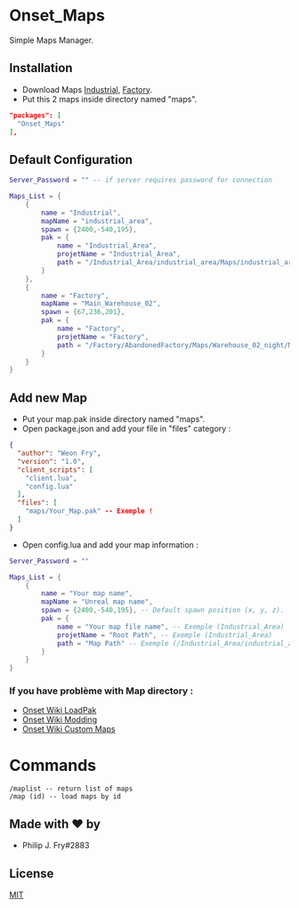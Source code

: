 # Onset_Maps

Simple Maps Manager.

## Installation

- Download Maps [Industrial](https://drive.google.com/file/d/1yiOlCoFcgF6DrnPpLUJM2OYeDVZS0pha/view), [Factory](https://drive.google.com/file/d/1RURd-hWnmtnVvZPpWn1zRG69Th4GcIUS/view).
- Put this 2 maps inside directory named "maps".

```json
"packages": [
  "Onset_Maps"
],
```

## Default Configuration
```lua
Server_Password = "" -- if server requires password for connection

Maps_List = {
    {
        name = "Industrial",
        mapName = "industrial_area",
        spawn = {2400,-540,195},
        pak = {
            name = "Industrial_Area",
            projetName = "Industrial_Area",
            path = "/Industrial_Area/industrial_area/Maps/industrial_area"
        }
    },
    {
        name = "Factory",
        mapName = "Main_Warehouse_02",
        spawn = {67,236,201},
        pak = {
            name = "Factory",
            projetName = "Factory",
            path = "/Factory/AbandonedFactory/Maps/Warehouse_02_night/Main_Warehouse_02"
        }
    }
}
```

## Add new Map
- Put your map.pak inside directory named "maps".
- Open package.json and add your file in "files" category :
```json
{
  "author": "Weon Fry",
  "version": "1.0",
  "client_scripts": [
    "client.lua",
    "config.lua"
  ],
  "files": [
    "maps/Your_Map.pak" -- Exemple !
  ]
}
```

- Open config.lua and add your map information :
```lua
Server_Password = ""

Maps_List = {
    {
        name = "Your map name",
        mapName = "Unreal map name",
        spawn = {2400,-540,195}, -- Default spawn position (x, y, z).
        pak = {
            name = "Your map file name", -- Exemple (Industrial_Area)
            projetName = "Root Path", -- Exemple (Industrial_Area)
            path = "Map Path" -- Exemple (/Industrial_Area/industrial_area/Maps/industrial_area)
        }
    }
}
```
### If you have problème with Map directory :
- [Onset Wiki LoadPak](https://dev.playonset.com/wiki/LoadPak)
- [Onset Wiki Modding](https://dev.playonset.com/wiki/Modding)
- [Onset Wiki Custom Maps](https://dev.playonset.com/wiki/Custom_Maps)

# Commands
```
/maplist -- return list of maps
/map (id) -- load maps by id
```

## Made with ❤ by

- Philip J. Fry#2883


## License
[MIT](https://choosealicense.com/licenses/mit/)
